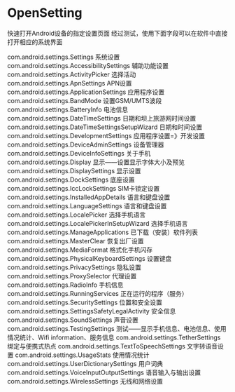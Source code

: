 # OpenSetting

快速打开Android设备的指定设置页面
经过测试，使用下面字段可以在软件中直接打开相应的系统界面

com.android.settings.Settings 系统设置
com.android.settings.AccessibilitySettings 辅助功能设置
com.android.settings.ActivityPicker 选择活动
com.android.settings.ApnSettings APN设置
com.android.settings.ApplicationSettings 应用程序设置
com.android.settings.BandMode 设置GSM/UMTS波段
com.android.settings.BatteryInfo 电池信息
com.android.settings.DateTimeSettings 日期和坝上旅游网时间设置
com.android.settings.DateTimeSettingsSetupWizard 日期和时间设置
com.android.settings.DevelopmentSettings 应用程序设置=》开发设置
com.android.settings.DeviceAdminSettings 设备管理器
com.android.settings.DeviceInfoSettings 关于手机
com.android.settings.Display 显示——设置显示字体大小及预览
com.android.settings.DisplaySettings 显示设置
com.android.settings.DockSettings 底座设置
com.android.settings.IccLockSettings SIM卡锁定设置
com.android.settings.InstalledAppDetails 语言和键盘设置
com.android.settings.LanguageSettings 语言和键盘设置
com.android.settings.LocalePicker 选择手机语言
com.android.settings.LocalePickerInSetupWizard 选择手机语言
com.android.settings.ManageApplications 已下载（安装）软件列表
com.android.settings.MasterClear 恢复出厂设置
com.android.settings.MediaFormat 格式化手机闪存
com.android.settings.PhysicalKeyboardSettings 设置键盘
com.android.settings.PrivacySettings 隐私设置
com.android.settings.ProxySelector 代理设置
com.android.settings.RadioInfo 手机信息
com.android.settings.RunningServices 正在运行的程序（服务）
com.android.settings.SecuritySettings 位置和安全设置
com.android.settings.SettingsSafetyLegalActivity 安全信息
com.android.settings.SoundSettings 声音设置
com.android.settings.TestingSettings 测试——显示手机信息、电池信息、使用情况统计、Wifi information、服务信息
com.android.settings.TetherSettings 绑定与便携式热点
com.android.settings.TextToSpeechSettings 文字转语音设置
com.android.settings.UsageStats 使用情况统计
com.android.settings.UserDictionarySettings 用户词典
com.android.settings.VoiceInputOutputSettings 语音输入与输出设置
com.android.settings.WirelessSettings 无线和网络设置
